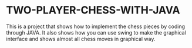 # TWO-PLAYER-CHESS-WITH-JAVA
This is a project that shows how to implement the chess pieces by coding through JAVA.
It also shows how you can use swing to make the graphical interface and shows almost all chess moves in graphical way.
